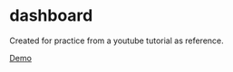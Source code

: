 # dashboard
Created for practice from a youtube tutorial as reference.

[Demo](https://teddy-gere.github.io/dashboard/)
